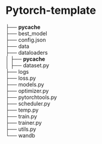 # Pytorch-template

├── __pycache__  
├── best_model  
├── config.json  
├── data  
├── dataloaders  
│   ├── __pycache__  
│   ├── dataset.py  
├── logs  
├── loss.py  
├── models.py  
├── optimizer.py  
├── pytorchtools.py  
├── scheduler.py  
├── temp.py  
├── train.py  
├── trainer.py  
├── utils.py  
└── wandb  
